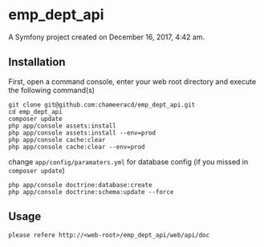 emp_dept_api
============

A Symfony project created on December 16, 2017, 4:42 am.

## Installation

First, open a command console, enter your web root directory and
execute the following command(s)

    git clone git@github.com:chameeracd/emp_dept_api.git
    cd emp_dept_api
    composer update
    php app/console assets:install
    php app/console assets:install --env=prod
    php app/console cache:clear
    php app/console cache:clear --env=prod
    
change `app/config/paramaters.yml` for database config (if you missed in `composer update`)

    php app/console doctrine:database:create
    php app/console doctrine:schema:update --force


## Usage

    please refere http://<web-root>/emp_dept_api/web/api/doc